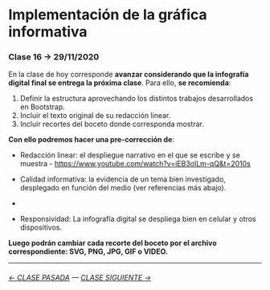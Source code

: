 # Implementación de la gráfica informativa

### Clase 16 → 29/11/2020

En la clase de hoy corresponde **avanzar considerando que la infografía digital final se entrega la próxima clase**. Para ello, **se recomienda**: 

1. Definir la estructura aprovechando los distintos trabajos desarrollados en Bootstrap. 
2. Incluir el texto original de su redacción linear.
3. Incluir recortes del boceto donde corresponda mostrar.

**Con ello podremos hacer una pre-corrección de**:

- Redacción linear: el despliegue narrativo en el que se escribe y se muestra - https://www.youtube.com/watch?v=iEB3oILm-qQ&t=2010s

- Calidad informativa: la evidencia de un tema bien investigado, desplegado en función del medio (ver referencias más abajo).
- 
- Responsividad: La infografía digital se despliega bien en celular y otros dispositivos.

**Luego podrán cambiar cada recorte del boceto por el archivo correspondiente: SVG, PNG, JPG, GIF o VIDEO.**

- - - - - - - - - - -

###### [← CLASE PASADA](https://github.com/profesorfaco/dno075-2021-2/tree/main/clase-15) — [CLASE SIGUIENTE →](https://github.com/profesorfaco/dno075-2021-2/tree/main/clase-17)
